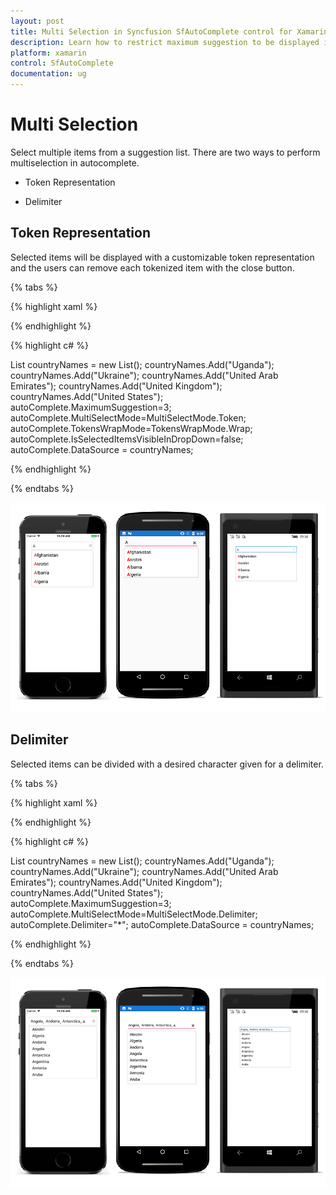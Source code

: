 ```yaml
---
layout: post
title: Multi Selection in Syncfusion SfAutoComplete control for Xamarin.Forms
description: Learn how to restrict maximum suggestion to be displayed in SfAutoComplete
platform: xamarin
control: SfAutoComplete
documentation: ug
---
```

# Multi Selection

Select multiple items from a suggestion list. There are two ways to perform multiselection in autocomplete.

* Token Representation

*  Delimiter

## Token Representation

Selected items will be displayed with a customizable token representation and the users can remove each tokenized item with the close button.

{% tabs %}

{% highlight xaml %}

<StackLayout VerticalOptions="Start" HorizontalOptions="Start" Padding="30">
	<autocomplete:SfAutoComplete HeightRequest="40" x:Name="autoComplete" MultiSelectMode="Token" TokensWrapMode="Wrap" IsSelectedItemsVisibleInDropDown="false" />                    
</StackLayout> 

{% endhighlight %}

{% highlight c# %}

List<String> countryNames = new List<String>();
countryNames.Add("Uganda");
countryNames.Add("Ukraine");
countryNames.Add("United Arab Emirates");
countryNames.Add("United Kingdom");
countryNames.Add("United States");
autoComplete.MaximumSuggestion=3;
autoComplete.MultiSelectMode=MultiSelectMode.Token;
autoComplete.TokensWrapMode=TokensWrapMode.Wrap;
autoComplete.IsSelectedItemsVisibleInDropDown=false;
autoComplete.DataSource = countryNames;

{% endhighlight %}

{% endtabs %}

![](images/MultiSelect/TokenRepresentation.png)

## Delimiter

Selected items can be divided with a desired character given for a delimiter.

{% tabs %}

{% highlight xaml %}

<StackLayout VerticalOptions="Start" HorizontalOptions="Start" Padding="30">
	<autocomplete:SfAutoComplete HeightRequest="40" x:Name="autoComplete" MultiSelectMode="Delimiter"  Delimiter="*" />                    
</StackLayout> 

{% endhighlight %}

{% highlight c# %}

List<String> countryNames = new List<String>();
countryNames.Add("Uganda");
countryNames.Add("Ukraine");
countryNames.Add("United Arab Emirates");
countryNames.Add("United Kingdom");
countryNames.Add("United States");
autoComplete.MaximumSuggestion=3;
autoComplete.MultiSelectMode=MultiSelectMode.Delimiter;
autoComplete.Delimiter="*";
autoComplete.DataSource = countryNames;

{% endhighlight %}

{% endtabs %}

![](images/MultiSelect/Delimiter.png)

